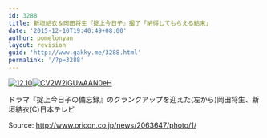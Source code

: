 ```yaml
---
id: 3288
title: 新垣結衣＆岡田将生『掟上今日子』撮了「納得してもらえる結末」
date: '2015-12-10T19:40:49+08:00'
author: pomelonyan
layout: revision
guid: 'http://www.gakky.me/3288.html'
permalink: '/?p=3288'
---
```


[![12.10](http://www.yui-aragaki.org/wp-content/uploads/2015/12/12.10.jpg)](http://www.yui-aragaki.org/wp-content/uploads/2015/12/12.10.jpg)[![CV2W2iGUwAAN0eH](http://www.yui-aragaki.org/wp-content/uploads/2015/12/CV2W2iGUwAAN0eH.jpg)](http://www.yui-aragaki.org/wp-content/uploads/2015/12/CV2W2iGUwAAN0eH.jpg)

ドラマ『掟上今日子の備忘録』のクランクアップを迎えた(左から)岡田将生、新垣結衣(C)日本テレビ

Source: <http://www.oricon.co.jp/news/2063647/photo/1/>